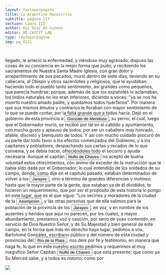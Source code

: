 ```yaml
---
layout: textoporpagina
title: La Argentina Manuscrita
subtitle: página 117
section: Libro III
author: Rui Díaz de Guzmán
editor: HD CAICYT LAB
type: textoporpagina
img: pg_0121
---
```


<div class="row">
    <div class="column">
<p>llegado, le arreció la enfermedad, y viéndose muy agravado, dispuso las cosas de su conciencia en la mejor forma que pudo; y recibiendo los sacramentos de Nuestra Santa Madre Iglesia, con gran dolor y arrepentimiento de sus pecados, murió dentro de siete días, teniendo en su cabecera, al Obispo y otros sacerdotes y religiosos, que le ayudaban: haciendo todo el pueblo tanto sentimiento, así grandes como pequeños, que parecía hundirse; porque, además de que los españoles lo aclamaban, los indios naturales no les eran inferiores, diciendo a voces: &quot;ya se nos ha muerto nuestro amado padre, y quedamos todos huérfanos&quot;. Por manera que sus mismos émulos y contrarios le lloraban con mayor sentimiento de lo que se puede contar, por la falta grande que a todos hacía. Dejó en el gobierno de esta provincia a <button class="balloon" data-balloon-pos="up" data-balloon-length="large" data-balloon="Gonzalo de Mendoza nace en Baeza entre 1511-1515. Muere el 21 de julio de 1558. Parte para el Nuevo Mundo desde el puerto de Sanlúcar de Barrameda en 1535, en la nao capitana La Magdalena, con Pedro de Mendoza, Adelantado del Río de la Plata. Co-fundador de la ciudad de Asunción, en Paraguay, en 1537. Participó como elector en la creación de su cabildo y regimiento, a la vieja usanza de los de las ciudades de Castilla. Participó, entre muchas, en la expedición que, en 1547, partiendo de Asunción para la Sierra de la Plata de los Mayas, abrió el camino hasta el Perú. Fue Gobernador del Río de la Plata tras la muerte de Domingo de Irala, en 1556.">Gonzalo de Mendoza</button>, su yerno; el cual, luego que el Gobernador murió, se recibió por tal en el cabildo y ayuntamiento, con mucho gusto y aplauso de todos, por ser un caballero muy honrado, afable, discreto y bienquisto de todos. Y así con mucho cuidado procuró de su parte dar todo favor a los efectos comenzados del Gobierno, y a los capitanes y pobladores; despachando sus cartas y recados de lo que convenía, y se debía hacer, ofreciéndoles todo el socorro y ayuda necesaria. Aunque el capitán <button class="balloon" data-balloon-pos="up" data-balloon-length="large" data-balloon="Ñuflo de Chaves nació en Santa Cruz de la Sierra, de Extremadura, en 1518. Llegó a territorio americano con el segundo adelantado del Río de la Plata, Don Alvar Núñez Cabeza de Vaca. Cuando la flota llega al puerto de Santa Catalina en el año 1541, ya ostentaba el grado de Capitán. Cuando el gobernador Martínez de Irala le encomienda fundar al norte de Asunción, Chaves se convierte así en General. El 26 de febrero de 1561 fundó Santa Cruz de la Sierra a orillas del arroyo Sutó. Después de fundada Santa Cruz de la Sierra, Ñuflo de Chaves se dirige a Asunción, en 1564,  para recoger a su familia. En 1550 se había casado con Doña Elvira Manrique, hija de don Francisco de Mendoza, gobernador del Río de la Plata, con quien tuvo cinco hijos: Francisco y Alvaro, ambos militares; María, Catalina y Elvira; las dos menores monjas y la mayor se casó en 1574 con un soldado de apellido Ossorio. El nieto de Ñuflo, Cap. Francisco Ossorio de Chaves, estuvo como Alcalde durante la traslación de  la ciudad, hasta su asiento definitivo a orillas del Piraí (1621).">Nuflo de Chaves</button> no aceptó de buena voluntad estos ofrecimientos, con ánimo de exceder de la instrucción que le había sido dada por el Gobernador; lo cual entendido de los soldados de su campo, donde, como dije en el capítulo pasado, estaban determinados de volver a los <button class="balloon" data-balloon-pos="up" data-balloon-length="large" data-balloon="Los guató (una sociedad nativa que habiataba el Gran Pantanal) eran habitualmente referidos en las fuentes coloniales como Xarajes.">Jarayes</button>, vino a término de grandes diferencias y motines; hasta que la mayor parte de la gente, que estaban ya de él divididos, te hicieron un requerimiento, que por ser el propósito de esta historia lo pongo en este lugar, que es el que sigue: &quot;Los vecinos y moradores de la ciudad de la <a href="https://recogito.pelagios.org/document/wzqxhk0h3vpikm/part/1/edit#ef94cc45-345e-4f20-8dad-e675218b5e7a" target="_blank"><button class="balloon" data-balloon-pos="up" data-balloon-length="large" data-balloon="Asunción del Paraguay.">Asumpción</button></a>, y las otras personas que de ella salimos para la población de la provincia de los <button class="balloon" data-balloon-pos="up" data-balloon-length="large" data-balloon="Los guató (una sociedad nativa que habiataba el Gran Pantanal) eran habitualmente referidos en las fuentes coloniales como Xarajes.">Jarayes</button>, en voz, y en nombre de los ausentes y heridos que aquí no parecen, por los cuales, a mayor abundamiento, prestamos voz y caución, por serio de yuso contenido, en servicio de Dios Nuestro Señor, y de Su Majestad y bien general de este campo, en la forma que más en derecho haya lugar, pedimos a vos, Bartolomé González, escribano público y del número de esta ciudad y provincias del <a href="https://recogito.pelagios.org/document/wzqxhk0h3vpikm/part/1/edit#a4f22626-896f-4097-9513-d943de776b84" target="_blank"><button class="balloon" data-balloon-pos="up" data-balloon-length="large" data-balloon="Refiere a la Provincia del Río de la Plata, un espacio creado a partir de las capitulaciones que firmó el primer adelantado Pedro de Mendoza con Carlos I en 1534.La misma limitaba al norte con los territorios otorgados a Diego de Almagro, ocupando una franja que se extendería entre el Mar del Sur y el Mar Océano Austral. La exploración y ocupación efectiva del terreno delimitarían el espacio de la provincia del Río de la Plata al sector atlántico y específicamente, al eje fluvial Paraná-Plata.">Río de la Plata</button></a>, nos deis por fe y testimonio, en manera que haga fe, lo que en este nuestro escrito pedimos y requerimos al muy magnífico Señor Capitán <button class="balloon" data-balloon-pos="up" data-balloon-length="large" data-balloon="Ñuflo de Chaves nació en Santa Cruz de la Sierra, de Extremadura, en 1518. Llegó a territorio americano con el segundo adelantado del Río de la Plata, Don Alvar Núñez Cabeza de Vaca. Cuando la flota llega al puerto de Santa Catalina en el año 1541, ya ostentaba el grado de Capitán. Cuando el gobernador Martínez de Irala le encomienda fundar al norte de Asunción, Chaves se convierte así en General. El 26 de febrero de 1561 fundó Santa Cruz de la Sierra a orillas del arroyo Sutó. Después de fundada Santa Cruz de la Sierra, Ñuflo de Chaves se dirige a Asunción, en 1564,  para recoger a su familia. En 1550 se había casado con Doña Elvira Manrique, hija de don Francisco de Mendoza, gobernador del Río de la Plata, con quien tuvo cinco hijos: Francisco y Alvaro, ambos militares; María, Catalina y Elvira; las dos menores monjas y la mayor se casó en 1574 con un soldado de apellido Ossorio. El nieto de Ñuflo, Cap. Francisco Ossorio de Chaves, estuvo como Alcalde durante la traslación de  la ciudad, hasta su asiento definitivo a orillas del Piraí (1621).">Nuflo de Chaves</button> que está presente; que como ya Su Merced sabe, y a todos es notorio, como por </p></div>

<div class="column">
<a href="{{site.baseurl}}/assets/img/argentina_manuscrita/{{page.img}}.jpg"><img src="{{site.baseurl}}/assets/img/argentina_manuscrita/{{page.img}}.jpg"></a>
    </div>
</div>